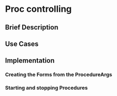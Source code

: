 
# Proc controlling 

## Brief Description

## Use Cases

## Implementation

### Creating the Forms from the ProcedureArgs

### Starting and stopping Procedures

